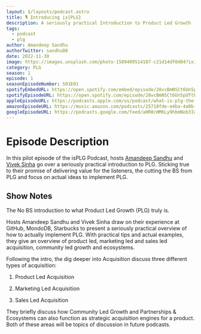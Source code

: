 ```yaml
---
layout: $/layouts/podcast.astro
title: 🎙 Introducing is{PLG}
description: A seriously practical Introduction to Product Led Growth (PLG) and a deep dive into Acquisition.
tags:
  - podcast
  - plg
author: Amandeep Sandhu
authorTwitter: sandhu08
date: 2022-11-30
image: https://images.unsplash.com/photo-1589409514187-c21d14df0d04?ixid=MnwxMjA3fDB8MHxwaG90by1wYWdlfHx8fGVufDB8fHx8&ixlib=rb-1.2.1&auto=format&fit=crop&w=1650&q=80
category: PLG
season: 1
episode: 1
seasonEpisodeNumber: S01E01
spotifyEmbedURL: https://open.spotify.com/embed/episode/28vcBmNSCt6Un5pUTtFq8K
spotifyEpisodeURL: https://open.spotify.com/episode/28vcBmNSCt6Un5pUTtFq8K?si=6P1DMWQ-TUeJR-g8bq5fpQ
appleEpisodeURL: https://podcasts.apple.com/us/podcast/what-is-plg-the-no-bs-introduction-to-product-led/id1656152062?i=1000587318188
amazonEpisodeURL: https://music.amazon.com/podcasts/25718fde-e4ba-4a0b-bfd8-0d7aaa7d8225/episodes/0b4b77bd-b8ba-4afa-9efb-79a97f9fe86f/what-is-plg-the-no-bs-introduction-to-product-led-growth-and-a-deep-dive-into-acquisition
googleEpisodeURL: https://podcasts.google.com/feed/aHR0cHM6Ly9hbmNob3IuZm0vcy9iYmQzZDIzNC9wb2RjYXN0L3Jzcw
---
```


# Episode Description
In this pilot episode of the isPLG Podcast, hosts [Amandeep Sandhu](https://www.linkedin.com/in/sandhua/) and [Vivek Sinha](https://www.linkedin.com/in/vasinha/) go over a seriously practical introduction to PLG. Sticking true to their promise of delivering value for the listeners, the cutting the BS from PLG and focus on actual ideas to implement PLG.



## Show Notes
The No BS introduction to what Product Led Growth (PLG) truly is.

Hosts Amandeep Sandhu and Vivek Sinha draw on their experience at GitHub, MondoDB, Starbucks to present a seriously practical overview of how to actually implement PLG. With practical tips and actual examples, they give an overview of product led, marketing led and sales led acquisition, community led growth and ecosystems.


Following the intro, the dig deeper into Acquisition discuss three different types of acquisition:

1. Product Led Acquisition

2. Marketing Led Acquisition

3. Sales Led Acquisition


They briefly discuss how Community Led Growth and Partnerships & Ecosystems can also function as strategic acquisition engines for a product. Both of these areas will be topics of discussion in future podcasts.
